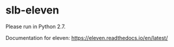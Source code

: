 # slb-eleven
Please run in Python 2.7.

Documentation for eleven: https://eleven.readthedocs.io/en/latest/
